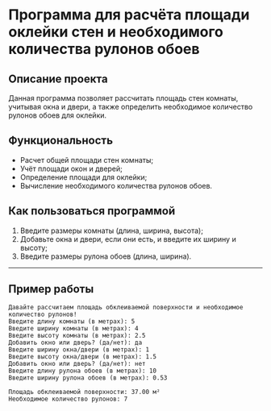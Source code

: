 # Программа для расчёта площади оклейки стен и необходимого количества рулонов обоев

## Описание проекта
Данная программа позволяет рассчитать площадь стен комнаты, учитывая окна и двери, а также определить необходимое количество рулонов обоев для оклейки.  

## Функциональность
- Расчет общей площади стен комнаты;
- Учёт площади окон и дверей;
- Определение площади для оклейки;
- Вычисление необходимого количества рулонов обоев.

## Как пользоваться программой
1. Введите размеры комнаты (длина, ширина, высота);
2. Добавьте окна и двери, если они есть, и введите их ширину и высоту;
3. Введите размеры рулона обоев (длина, ширина).

---
## Пример работы
```
Давайте рассчитаем площадь обклеиваемой поверхности и необходимое количество рулонов!
Введите длину комнаты (в метрах): 5
Введите ширину комнаты (в метрах): 4
Введите высоту комнаты (в метрах): 2.5
Добавить окно или дверь? (да/нет): да
Введите ширину окна/двери (в метрах): 1
Введите высоту окна/двери (в метрах): 1.5
Добавить окно или дверь? (да/нет): нет
Введите длину рулона обоев (в метрах): 10
Введите ширину рулона обоев (в метрах): 0.53

Площадь обклеиваемой поверхности: 37.00 м²
Необходимое количество рулонов: 7
```